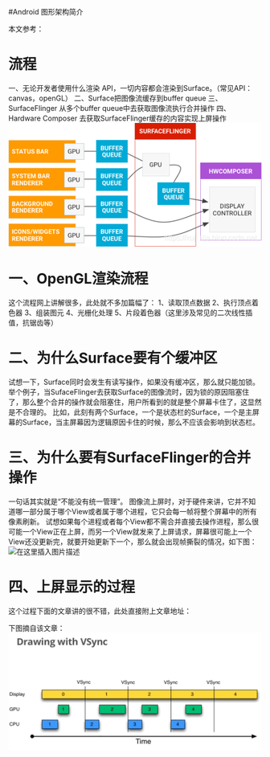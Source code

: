 #Android 图形架构简介
>  
 本文参考： 


# 流程

一、无论开发者使用什么渲染 API，一切内容都会渲染到Surface。（常见API：canvas，openGL） 二、Surface把图像流缓存到buffer queue 三、SurfaceFlinger 从多个buffer queue中去获取图像流执行合并操作 四、 Hardware Composer 去获取SurfaceFlinger缓存的内容实现上屏操作 <img src="https://raw.githubusercontent.com/Double2hao/xujiajia_blog/main/img/16210039417300.png" alt="在这里插入图片描述">

# 一、OpenGL渲染流程

这个流程网上讲解很多，此处就不多加篇幅了： 1、读取顶点数据 2、执行顶点着色器 3、组装图元 4、光栅化处理 5、片段着色器（这里涉及常见的二次线性插值，抗锯齿等）

# 二、为什么Surface要有个缓冲区

试想一下，Surface同时会发生有读写操作，如果没有缓冲区，那么就只能加锁。 举个例子，当SufaceFlinger去获取Surface的图像流时，因为锁的原因阻塞住了，那么整个合并的操作就会阻塞住，用户所看到的就是整个屏幕卡住了，这显然是不合理的。 比如，此刻有两个Surface，一个是状态栏的Surface，一个是主屏幕的Surface，当主屏幕因为逻辑原因卡住的时候，那么不应该会影响到状态栏。

# 三、为什么要有SurfaceFlinger的合并操作

一句话其实就是“不能没有统一管理”。 图像流上屏时，对于硬件来讲，它并不知道哪一部分属于哪个View或者属于哪个进程，它只会每一帧将整个屏幕中的所有像素刷新。 试想如果每个进程或者每个View都不需合并直接去操作进程，那么很可能一个View正在上屏，而另一个View就发来了上屏请求，屏幕很可能上一个View还没更新完，就要开始更新下一个，那么就会出现帧撕裂的情况，如下图： <img src="https://raw.githubusercontent.com/Double2hao/xujiajia_blog/main/img/16210039419481.png" alt="在这里插入图片描述">

# 四、上屏显示的过程

这个过程下面的文章讲的很不错，此处直接附上文章地址： 

下图摘自该文章： <img src="https://raw.githubusercontent.com/Double2hao/xujiajia_blog/main/img/16210039624442.png" alt="在这里插入图片描述">